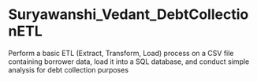 # Suryawanshi_Vedant_DebtCollectionETL
Perform a basic ETL (Extract, Transform, Load) process on a CSV file containing borrower data, load it into a SQL database, and conduct simple analysis for debt collection purposes
